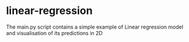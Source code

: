 # linear-regression
The main.py script contains a simple example of Linear regression model and visualisation of its predictions in 2D
